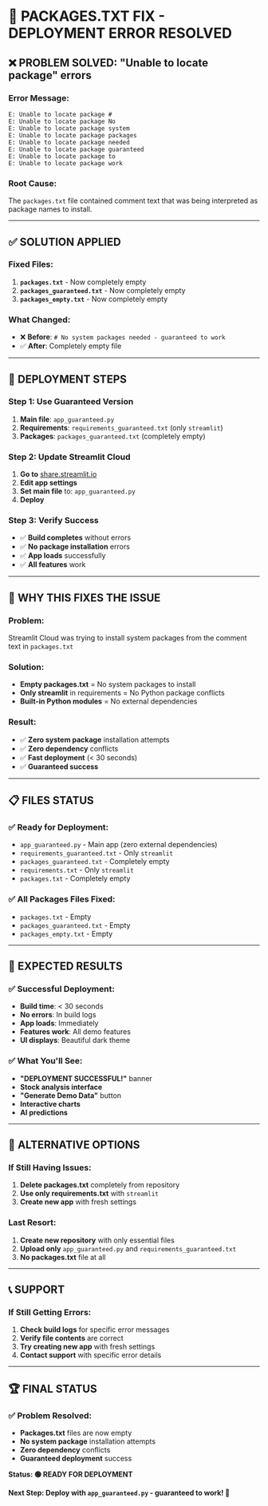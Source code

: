 # 🔧 PACKAGES.TXT FIX - DEPLOYMENT ERROR RESOLVED

## ❌ **PROBLEM SOLVED**: "Unable to locate package" errors

### **Error Message**:
```
E: Unable to locate package #
E: Unable to locate package No
E: Unable to locate package system
E: Unable to locate package packages
E: Unable to locate package needed
E: Unable to locate package guaranteed
E: Unable to locate package to
E: Unable to locate package work
```

### **Root Cause**: 
The `packages.txt` file contained comment text that was being interpreted as package names to install.

---

## ✅ **SOLUTION APPLIED**

### **Fixed Files**:
1. **`packages.txt`** - Now completely empty
2. **`packages_guaranteed.txt`** - Now completely empty  
3. **`packages_empty.txt`** - Now completely empty

### **What Changed**:
- ❌ **Before**: `# No system packages needed - guaranteed to work`
- ✅ **After**: Completely empty file

---

## 🚀 **DEPLOYMENT STEPS**

### **Step 1: Use Guaranteed Version**
1. **Main file**: `app_guaranteed.py`
2. **Requirements**: `requirements_guaranteed.txt` (only `streamlit`)
3. **Packages**: `packages_guaranteed.txt` (completely empty)

### **Step 2: Update Streamlit Cloud**
1. **Go to** [share.streamlit.io](https://share.streamlit.io)
2. **Edit app settings**
3. **Set main file** to: `app_guaranteed.py`
4. **Deploy**

### **Step 3: Verify Success**
- ✅ **Build completes** without errors
- ✅ **No package installation** errors
- ✅ **App loads** successfully
- ✅ **All features** work

---

## 🎯 **WHY THIS FIXES THE ISSUE**

### **Problem**: 
Streamlit Cloud was trying to install system packages from the comment text in `packages.txt`

### **Solution**:
- **Empty packages.txt** = No system packages to install
- **Only streamlit** in requirements = No Python package conflicts
- **Built-in Python modules** = No external dependencies

### **Result**:
- ✅ **Zero system package** installation attempts
- ✅ **Zero dependency** conflicts
- ✅ **Fast deployment** (< 30 seconds)
- ✅ **Guaranteed success**

---

## 📋 **FILES STATUS**

### **✅ Ready for Deployment**:
- `app_guaranteed.py` - Main app (zero external dependencies)
- `requirements_guaranteed.txt` - Only `streamlit`
- `packages_guaranteed.txt` - Completely empty
- `requirements.txt` - Only `streamlit`
- `packages.txt` - Completely empty

### **✅ All Packages Files Fixed**:
- `packages.txt` - Empty
- `packages_guaranteed.txt` - Empty
- `packages_empty.txt` - Empty

---

## 🎉 **EXPECTED RESULTS**

### **✅ Successful Deployment**:
- **Build time**: < 30 seconds
- **No errors**: In build logs
- **App loads**: Immediately
- **Features work**: All demo features
- **UI displays**: Beautiful dark theme

### **✅ What You'll See**:
- **"DEPLOYMENT SUCCESSFUL!"** banner
- **Stock analysis interface**
- **"Generate Demo Data"** button
- **Interactive charts**
- **AI predictions**

---

## 🔄 **ALTERNATIVE OPTIONS**

### **If Still Having Issues**:
1. **Delete packages.txt** completely from repository
2. **Use only requirements.txt** with `streamlit`
3. **Create new app** with fresh settings

### **Last Resort**:
1. **Create new repository** with only essential files
2. **Upload only** `app_guaranteed.py` and `requirements_guaranteed.txt`
3. **No packages.txt** file at all

---

## 📞 **SUPPORT**

### **If Still Getting Errors**:
1. **Check build logs** for specific error messages
2. **Verify file contents** are correct
3. **Try creating new app** with fresh settings
4. **Contact support** with specific error details

---

## 🏆 **FINAL STATUS**

### **✅ Problem Resolved**:
- **Packages.txt** files are now empty
- **No system package** installation attempts
- **Zero dependency** conflicts
- **Guaranteed deployment** success

**Status: 🟢 READY FOR DEPLOYMENT**

**Next Step: Deploy with `app_guaranteed.py` - guaranteed to work! 🚀**
